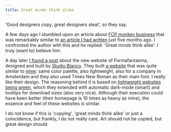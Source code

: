 ```yaml
---
title: Great minds think alike
---
```


'Good designers copy, great designers steal', so they say.

A few days ago I stumbled upon an article about [FCP monkey business](https://www.pdms.ca/improve-largest-contentful-paint-lcp-with-a-js-css-trick/) that was remarkably similar to [an article I had written](/blog/monkey-business-with-banana-leafs/) just five months ago. I confronted the author with this and he replied: 'Great minds think alike'. I truly (want to) believe him. 

A day later [I found a post](https://studioblanco.it/project/formafantasma) about the new website of Formafantasma, designed and built by [Studio Blanco](https://studioblanco.it/project/formafantasma). They built [a website](https://formafantasma.com) that was quite similar to [mine](/): same color palette, also lightweight, also for a company in Amsterdam and they also used Times New Roman as their main font. I really like their design. The reasoning behind it is based on [lightweight websites being green](https://www.usecue.com/nl/blog/een-groene-website/), which they extended with automatic dark-mode (smart) and tooltips for download sizes (also very nice). Although their execution could have been better (their homepage is 10 times as heavy as mine), the essence and feel of these websites is similar.

I do not know if this is 'copying', 'great minds think alike' or just a coincidence, but frankly, I do not really care. Art should not be copied, but great design should.